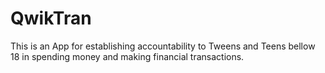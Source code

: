 # QwikTran
This is an App for establishing accountability to Tweens and Teens bellow 18 in spending money and making financial transactions.
